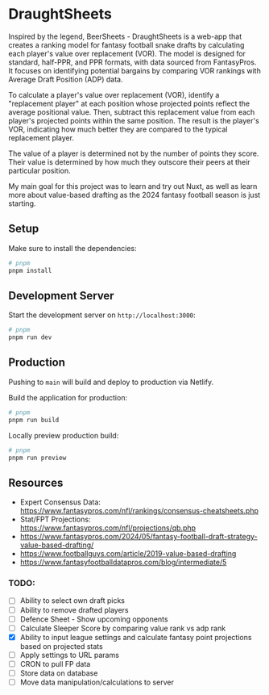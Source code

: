 # DraughtSheets

Inspired by the legend, BeerSheets - DraughtSheets is a web-app that creates a ranking model for fantasy football snake drafts by calculating each player's value over replacement (VOR). The model is designed for standard, half-PPR, and PPR formats, with data sourced from FantasyPros. It focuses on identifying potential bargains by comparing VOR rankings with Average Draft Position (ADP) data.

To calculate a player's value over replacement (VOR), identify a "replacement player" at each position whose projected points reflect the average positional value. Then, subtract this replacement value from each player's projected points within the same position. The result is the player's VOR, indicating how much better they are compared to the typical replacement player.

The value of a player is determined not by the number of points they score. Their value is determined by how much they outscore their peers at their particular position.

My main goal for this project was to learn and try out Nuxt, as well as learn more about value-based drafting as the 2024 fantasy football season is just starting.

## Setup

Make sure to install the dependencies:

```bash
# pnpm
pnpm install
```

## Development Server

Start the development server on `http://localhost:3000`:

```bash
# pnpm
pnpm run dev
```

## Production

Pushing to `main` will build and deploy to production via Netlify.

Build the application for production:

```bash
# pnpm
pnpm run build
```

Locally preview production build:

```bash
# pnpm
pnpm run preview
```

## Resources
- Expert Consensus Data: https://www.fantasypros.com/nfl/rankings/consensus-cheatsheets.php
- Stat/FPT Projections: https://www.fantasypros.com/nfl/projections/qb.php
- https://www.fantasypros.com/2024/05/fantasy-football-draft-strategy-value-based-drafting/
- https://www.footballguys.com/article/2019-value-based-drafting
- https://www.fantasyfootballdatapros.com/blog/intermediate/5

### TODO:
- [ ] Ability to select own draft picks
- [ ] Ability to remove drafted players
- [ ] Defence Sheet - Show upcoming opponents
- [ ] Calculate Sleeper Score by comparing value rank vs adp rank
- [x] Ability to input league settings and calculate fantasy point projections based on projected stats
- [ ] Apply settings to URL params
- [ ] CRON to pull FP data
- [ ] Store data on database
- [ ] Move data manipulation/calculations to server
